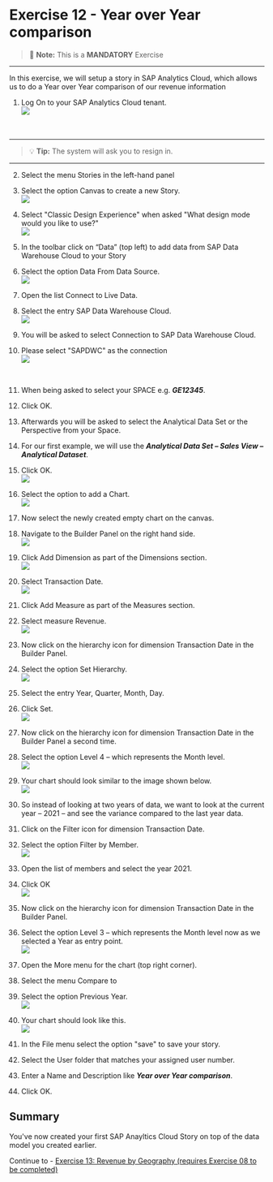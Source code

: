 # Exercise 12 - Year over Year comparison

> :memo: **Note:** This is a <strong>MANDATORY</strong>  Exercise

---

In this exercise, we will setup a story in SAP Analytics Cloud, which allows us to do a Year over Year comparison
of our revenue information

1. Log On to your SAP Analytics Cloud tenant.
<br>![](images/00_00_0221.png) 
<br>

---

>:bulb: **Tip:** The system will ask you to resign in.

---

2. Select the menu Stories in the left-hand panel

3. Select the option Canvas to create a new Story.
<br>![](images/00_00_0201.png) 

4. Select "Classic Design Experience" when asked "What design mode would you like to use?"
<br>![](images/00_00_0222.png) 

5. In the toolbar click on “Data” (top left) to add data from SAP Data Warehouse Cloud to your Story
6. Select the option Data From Data Source.
<br>![](images/00_00_0204.png) 

7. Open the list Connect to Live Data.
8. Select the entry SAP Data Warehouse Cloud.
<br>![](images/00_00_0205.png) 

9. You will be asked to select Connection to SAP Data Warehouse Cloud.
10. Please select "SAPDWC" as the connection 
<br>![](images/00_00_0700.png)
<br>

11. When being asked to select your SPACE e.g. ***GE12345***.
12. Click OK. 
13. Afterwards you will be asked to select the Analytical Data Set or the Perspective from your Space.
14. For our first example, we will use the ***Analytical Data Set – Sales View – Analytical Dataset***.
15. Click OK.
<br>![](images/00_00_0208.png) 

18. Select the option to add a Chart.
<br>![](images/00_00_0207.png) 

19. Now select the newly created empty chart on the canvas.
20. Navigate to the Builder Panel on the right hand side.
<br>![](images/00_00_0203.png) 


21. Click Add Dimension as part of the Dimensions section.
<br>![](images/00_00_0209.png) 

22. Select Transaction Date.
<br>![](images/00_00_0202.png) 

23. Click Add Measure as part of the Measures section.
24. Select measure Revenue.
<br>![](images/00_00_0210.png) 

25. Now click on the hierarchy icon for dimension Transaction Date in the Builder Panel.
26. Select the option Set Hierarchy.
<br>![](images/00_00_0212.png) 

27. Select the entry Year, Quarter, Month, Day.
28. Click Set.
<br>![](images/00_00_0211.png) 

29. Now click on the hierarchy icon for dimension Transaction Date in the Builder Panel a second time.
30. Select the option Level 4 – which represents the Month level.
<br>![](images/00_00_0213.png)

31. Your chart should look similar to the image shown below.
<br>![](images/00_00_0214.png) 

32. So instead of looking at two years of data, we want to look at the current year – 2021 – and see the variance
compared to the last year data.
33. Click on the Filter icon for dimension Transaction Date.
34. Select the option Filter by Member.
<br>![](images/00_00_0215.png) 

35. Open the list of members and select the year 2021.
36. Click OK
<br>![](images/00_00_0216.png) 


37. Now click on the hierarchy icon for dimension Transaction Date in the Builder Panel.
38. Select the option Level 3 – which represents the Month level now as we selected a Year as entry point.
<br>![](images/00_00_0217.png) 

39. Open the More menu for the chart (top right corner).
40. Select the menu Compare to
41. Select the option Previous Year.
<br>![](images/00_00_0218.png) 

42. Your chart should look like this.
<br>![](images/00_00_0219.png) 

43. In the File menu select the option "save" to save your story.
44. Select the User folder that matches your assigned user number.
45. Enter a Name and Description like ***Year over Year comparison***.
46. Click OK.

## Summary

You've now created your first SAP Anayltics Cloud Story on top of the data model you created earlier. 

Continue to - [Exercise 13: Revenue by Geography (requires Exercise 08 to be completed) ](../ex13/README.md)
